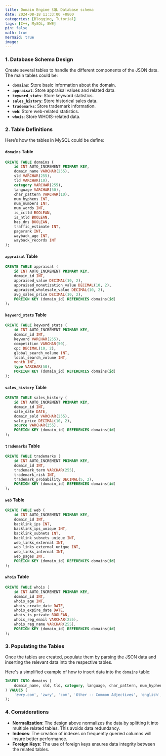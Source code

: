 ```yaml
---
title: Domain Engine SQL Database schema 
date: 2024-08-18 11:33:00 +0800
categories: [Blogging, Tutorial]
tags: [C++, MySQL, SWE]
pin: false 
math: true
mermaid: true
image: 
---
```


### 1. **Database Schema Design**

Create several tables to handle the different components of the JSON data. The main tables could be:

- **`domains`**: Store basic information about the domain.
- **`appraisal`**: Store appraisal values and related data.
- **`keyword_stats`**: Store keyword statistics.
- **`sales_history`**: Store historical sales data.
- **`trademarks`**: Store trademark information.
- **`web`**: Store web-related statistics.
- **`whois`**: Store WHOIS-related data.

### 2. **Table Definitions**

Here’s how the tables in MySQL could be define:

#### **`domains` Table**

```sql
CREATE TABLE domains (
    id INT AUTO_INCREMENT PRIMARY KEY,
    domain_name VARCHAR(255),
    sld VARCHAR(255),
    tld VARCHAR(10),
    category VARCHAR(255),
    language VARCHAR(50),
    char_pattern VARCHAR(10),
    num_hyphens INT,
    num_numbers INT,
    num_words INT,
    is_cctld BOOLEAN,
    is_ntld BOOLEAN,
    has_dns BOOLEAN,
    traffic_estimate INT,
    pagerank INT,
    wayback_age INT,
    wayback_records INT
);
```

#### **`appraisal` Table**

```sql
CREATE TABLE appraisal (
    id INT AUTO_INCREMENT PRIMARY KEY,
    domain_id INT,
    appraised_value DECIMAL(10, 2),
    appraised_monetization_value DECIMAL(10, 2),
    appraised_wholesale_value DECIMAL(10, 2),
    avg_sales_price DECIMAL(10, 2),
    FOREIGN KEY (domain_id) REFERENCES domains(id)
);
```

#### **`keyword_stats` Table**

```sql
CREATE TABLE keyword_stats (
    id INT AUTO_INCREMENT PRIMARY KEY,
    domain_id INT,
    keyword VARCHAR(255),
    competition VARCHAR(50),
    cpc DECIMAL(10, 2),
    global_search_volume INT,
    local_search_volume INT,
    month INT,
    type VARCHAR(50),
    FOREIGN KEY (domain_id) REFERENCES domains(id)
);
```

#### **`sales_history` Table**

```sql
CREATE TABLE sales_history (
    id INT AUTO_INCREMENT PRIMARY KEY,
    domain_id INT,
    sale_date DATE,
    domain_sold VARCHAR(255),
    sale_price DECIMAL(10, 2),
    source VARCHAR(255),
    FOREIGN KEY (domain_id) REFERENCES domains(id)
);
```

#### **`trademarks` Table**

```sql
CREATE TABLE trademarks (
    id INT AUTO_INCREMENT PRIMARY KEY,
    domain_id INT,
    trademark_term VARCHAR(255),
    trademark_risk INT,
    trademark_probability DECIMAL(5, 2),
    FOREIGN KEY (domain_id) REFERENCES domains(id)
);
```

#### **`web` Table**

```sql
CREATE TABLE web (
    id INT AUTO_INCREMENT PRIMARY KEY,
    domain_id INT,
    backlink_ips INT,
    backlink_ips_unique INT,
    backlink_subnets INT,
    backlink_subnets_unique INT,
    web_links_external INT,
    web_links_external_unique INT,
    web_links_internal INT,
    web_pages INT,
    FOREIGN KEY (domain_id) REFERENCES domains(id)
);
```

#### **`whois` Table**

```sql
CREATE TABLE whois (
    id INT AUTO_INCREMENT PRIMARY KEY,
    domain_id INT,
    whois_age INT,
    whois_create_date DATE,
    whois_expire_date DATE,
    whois_is_private BOOLEAN,
    whois_reg_email VARCHAR(255),
    whois_reg_name VARCHAR(255),
    FOREIGN KEY (domain_id) REFERENCES domains(id)
);
```

### 3. **Populating the Tables**

Once the tables are created, populate them by parsing the JSON data and inserting the relevant data into the respective tables.

Here's a simplified example of how to insert data into the `domains` table:

```sql
INSERT INTO domains (
    domain_name, sld, tld, category, language, char_pattern, num_hyphens, num_numbers, num_words, is_cctld, is_ntld, has_dns, traffic_estimate, pagerank, wayback_age, wayback_records
) VALUES (
    'zwry.com', 'zwry', 'com', 'Other -- Common Adjectives', 'english', 'CCCC', 0, 0, 1, 0, 0, 1, 0, 0, 2006, 8
);
```

### 4. **Considerations**

- **Normalization**: The design above normalizes the data by splitting it into multiple related tables. This avoids data redundancy.
- **Indexes**: The creation of indexes on frequently queried columns will insure better performance.
- **Foreign Keys**: The use of foreign keys ensures data integrity between the related tables.
